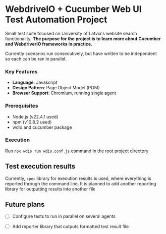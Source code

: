 # WebdriveIO + Cucumber Web UI Test Automation Project

Small test suite focused on University of Latvia's website search functionality. **The purpose for the project is to learn more about Cucumber and WebdriverIO frameworks in practice.**

Currently scenarios run consecutively, but have written to be independent so each can be ran in parallel.

### Key Features
- **Language**: Javascript
- **Design Pattern**: Page Object Model (POM) 
- **Browser Support**: Chromium, running single agent


### Prerequisites
- Node.js (v22.4.1 used)
- npm (v10.8.2 used)
- wdio and cucumber package

### Execution

Run `npx wdio run wdio.conf.js` command in the root project directory


## Test execution results
Currently, `spec` library for execution results is used, where everything is reported through the command line. It is planned to add another reporting library for outputting results into another file


## Future plans
- [ ]  Configure tests to run in parallel on several agents
- [ ]  Add reporter library that outputs formatted test result file 

